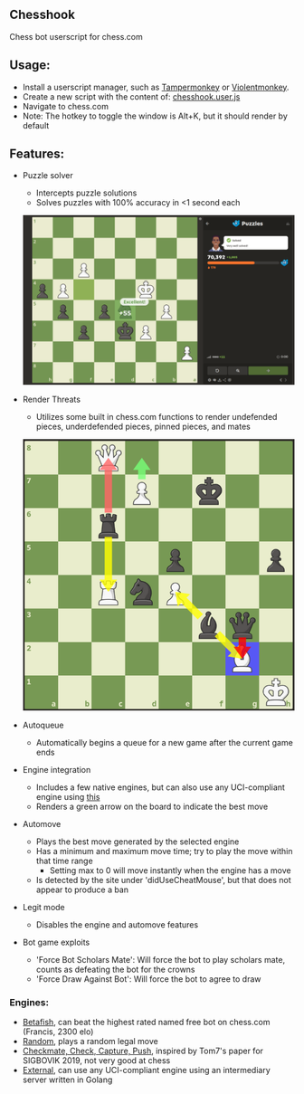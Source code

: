 ## Chesshook

Chess bot userscript for chess.com

## Usage:
 - Install a userscript manager, such as [Tampermonkey](https://www.tampermonkey.net/) or [Violentmonkey](https://violentmonkey.github.io/get-it/).
 - Create a new script with the content of: [chesshook.user.js](https://raw.githubusercontent.com/0mlml/chesshook/master/chesshook.user.js)
 - Navigate to chess.com
 - Note: The hotkey to toggle the window is Alt+K, but it should render by default

## Features:
 - Puzzle solver
   - Intercepts puzzle solutions
   - Solves puzzles with 100% accuracy in <1 second each

   ![Puzzle rating](.github/puzzles-new.png)
 - Render Threats
   - Utilizes some built in chess.com functions to render undefended pieces, underdefended pieces, pinned pieces, and mates

    ![Threats](.github/renderthreats.png)
 - Autoqueue
   - Automatically begins a queue for a new game after the current game ends
 - Engine integration
   - Includes a few native engines, but can also use any UCI-compliant engine using [this](https://github.com/0mlml/chesshook-intermediary)
   - Renders a green arrow on the board to indicate the best move
 - Automove
   - Plays the best move generated by the selected engine
   - Has a minimum and maximum move time; try to play the move within that time range
     - Setting max to 0 will move instantly when the engine has a move
   - Is detected by the site under 'didUseCheatMouse', but that does not appear to produce a ban
 - Legit mode
   - Disables the engine and automove features
 - Bot game exploits
   - 'Force Bot Scholars Mate': Will force the bot to play scholars mate, counts as defeating the bot for the crowns
   - 'Force Draw Against Bot': Will force the bot to agree to draw

### Engines:
 - [Betafish](https://github.com/Strryke/betafish), can beat the highest rated named free bot on chess.com (Francis, 2300 elo)
 - [Random](https://developer.mozilla.org/en-US/docs/Web/JavaScript/Reference/Global_Objects/Math/random), plays a random legal move
 - [Checkmate, Check, Capture, Push](http://tom7.org/chess/weak.pdf), inspired by Tom7's paper for SIGBOVIK 2019, not very good at chess
 - [External](https://github.com/0mlml/chesshook-intermediary), can use any UCI-compliant engine using an intermediary server written in Golang
